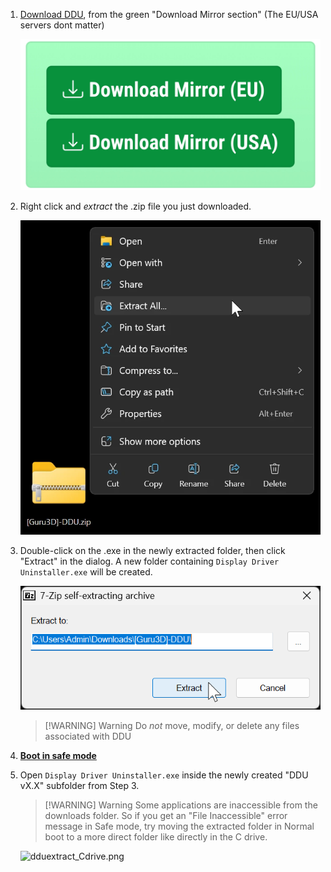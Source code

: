 1. [Download DDU](https://www.guru3d.com/files-details/display-driver-uninstaller-download.html), from the green "Download Mirror section" (The EU/USA servers dont matter)

    ![ddudownload.png](../../assets/factoids/ddudownload.webp)

2. Right click and _extract_ the .zip file you just downloaded.

    ![dduzip11.png](../../assets/factoids/dduzip11.webp)

3. Double-click on the .exe in the newly extracted folder, then click "Extract" in the dialog.
A new folder containing `Display Driver Uninstaller.exe` will be created.

    ![dduextract2.png](../../assets/factoids/dduextract2.png)

    > [!WARNING] Warning
    > Do _not_ move, modify, or delete any files associated with DDU

4. [**Boot in safe mode**](https://support.microsoft.com/en-us/help/12376/windows-10-start-your-pc-in-safe-mode) 

5. Open `Display Driver Uninstaller.exe` inside the newly created "DDU vX.X" subfolder from Step 3.

    > [!WARNING] Warning
    > Some applications are inaccessible from the downloads folder. So if you get an "File Inaccessible" error message in Safe mode, try moving the extracted folder in Normal boot to a more direct folder like directly in the C drive.

    ![dduextract_Cdrive.png](../../assets/factoids/dduextract_Cdrive.webp)
